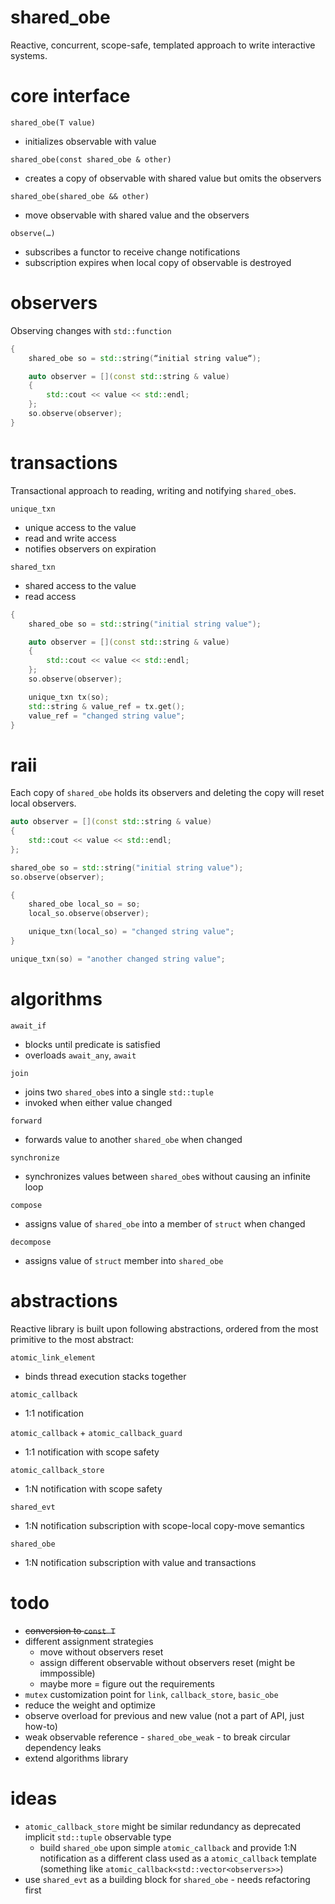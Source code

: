 # shared_obe
Reactive, concurrent, scope-safe, templated approach to write interactive systems.

# core interface
`shared_obe(T value)`
- initializes observable with value

`shared_obe(const shared_obe & other)`
- creates a copy of observable with shared value but omits the observers

`shared_obe(shared_obe && other)`
- move observable with shared value and the observers

`observe(…)`
- subscribes a functor to receive change notifications
- subscription expires when local copy of observable is destroyed


# observers
Observing changes with `std::function`

```cpp
{
    shared_obe so = std::string(“initial string value“);

    auto observer = [](const std::string & value)
    {
    	std::cout << value << std::endl;
    };
    so.observe(observer);
}
```

# transactions
Transactional approach to reading, writing and notifying `shared_obe`s.

`unique_txn`
- unique access to the value
- read and write access
- notifies observers on expiration

`shared_txn`
- shared access to the value
- read access

```cpp
{
    shared_obe so = std::string("initial string value");

    auto observer = [](const std::string & value)
    {
        std::cout << value << std::endl;
    };
    so.observe(observer);

    unique_txn tx(so);
    std::string & value_ref = tx.get();
    value_ref = "changed string value";
}
```

# raii
Each copy of `shared_obe` holds its observers and deleting the copy will
reset local observers.

```cpp
auto observer = [](const std::string & value)
{
    std::cout << value << std::endl;
};

shared_obe so = std::string("initial string value");
so.observe(observer);

{
    shared_obe local_so = so;
    local_so.observe(observer);

    unique_txn(local_so) = "changed string value";
}

unique_txn(so) = "another changed string value";
```

# algorithms

`await_if`
- blocks until predicate is satisfied
- overloads `await_any`, `await`

`join`
- joins two `shared_obe`s into a single `std::tuple`
- invoked when either value changed

`forward`
- forwards value to another `shared_obe` when changed

`synchronize`
- synchronizes values between `shared_obe`s without causing an infinite loop

`compose`
- assigns value of `shared_obe` into a member of `struct` when changed

`decompose`
- assigns value of `struct` member into `shared_obe`

# abstractions
Reactive library is built upon following abstractions, ordered from the most primitive to the most abstract:

`atomic_link_element`
- binds thread execution stacks together

`atomic_callback` 
- 1:1 notification

`atomic_callback` + `atomic_callback_guard`
- 1:1 notification with scope safety

`atomic_callback_store`
- 1:N notification with scope safety
 
 `shared_evt`
 - 1:N notification subscription with scope-local copy-move semantics

 `shared_obe`
 - 1:N notification subscription with value and transactions

# todo
- <s>conversion to `const T`</s>
- different assignment strategies
    - move without observers reset
    - assign different observable without observers reset (might be immpossible)
    - maybe more = figure out the requirements
- `mutex` customization point for `link`, `callback_store`, `basic_obe`
- reduce the weight and optimize
- observe overload for previous and new value (not a part of API, just how-to)
- weak observable reference - `shared_obe_weak` - to break circular dependency leaks
- extend algorithms library

# ideas
- `atomic_callback_store` might be similar redundancy as deprecated implicit `std::tuple` observable type
    - build `shared_obe` upon simple `atomic_callback` and provide 1:N notification as a different
      class used as a `atomic_callback` template (something like `atomic_callback<std::vector<observers>>`) 
- use `shared_evt` as a building block for `shared_obe` - needs refactoring first